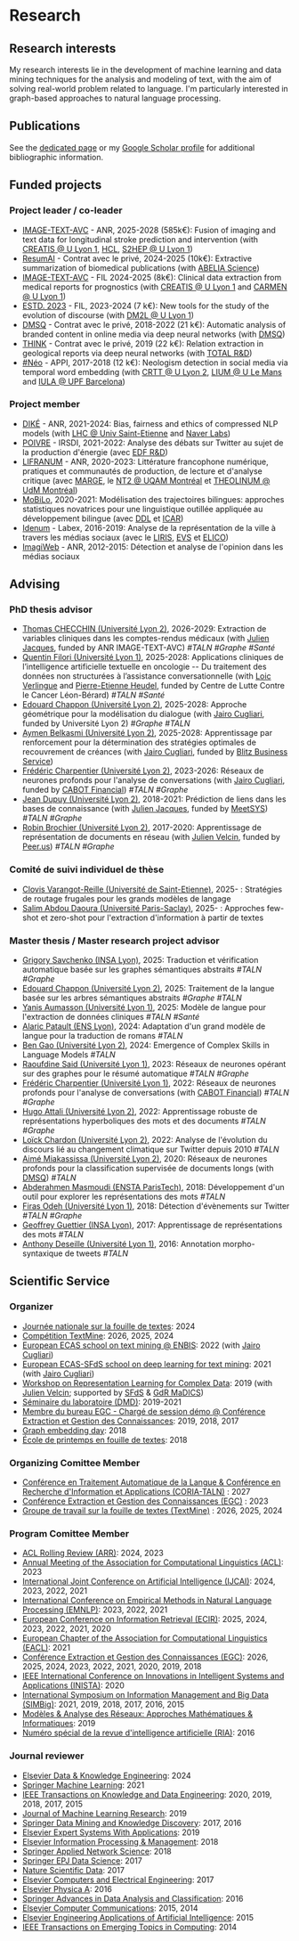 # Research

## Research interests

My research interests lie in the development of machine learning and data mining techniques for the analysis and modeling of text, with the aim of solving real-world problem related to language. I'm particularly interested in graph-based approaches to natural language processing.

## Publications

See the [dedicated page](publications.md) or my [Google Scholar profile](https://scholar.google.com/citations?user=mM_oO18AAAAJ) for additional bibliographic information.

## Funded projects

### Project leader / co-leader

- [IMAGE-TEXT-AVC](#) - ANR, 2025-2028 (585k€): Fusion of imaging and text data for longitudinal stroke prediction and
intervention (with [CREATIS @ U Lyon 1](https://www.creatis.insa-lyon.fr/site7/fr), [HCL](https://www.chu-lyon.fr), [S2HEP @ U Lyon 1](https://carmen.univ-lyon1.fr))
- [ResumAI](#) - Contrat avec le privé, 2024-2025 (10k€): Extractive summarization of biomedical publications (with [ABELIA Science](https://www.abelia-science.fr))
- [IMAGE-TEXT-AVC](#) - FIL 2024-2025 (8k€): Clinical data extraction from medical reports for prognostics (with [CREATIS @ U Lyon 1](https://www.creatis.insa-lyon.fr/site7/fr) and [CARMEN @ U Lyon 1](https://carmen.univ-lyon1.fr))
- [ESTD. 2023](#) - FIL, 2023-2024 (7 k€): New tools for the study of the evolution of discourse (with [DM2L @ U Lyon 1](https://liris.cnrs.fr/equipe/dm2l))
- [DMSQ](#) - Contrat avec le privé, 2018-2022 (21 k€): Automatic analysis of branded content in online media via deep neural networks (with [DMSQ](https://dmsq.io))
- [THINK](#) - Contrat avec le privé, 2019 (22 k€): Relation extraction in geological reports via deep neural networks (with [TOTAL R&D](https://www.total.com))
- [#Néo](#) - APPI, 2017-2018 (12 k€): Neologism detection in social media via temporal word embedding (with [CRTT @ U Lyon 2](https://cerla.univ-lyon2.fr), [LIUM @ U Le Mans](https://lium.univ-lemans.fr) and [IULA @ UPF Barcelona](https://www.upf.edu/web/iula))

### Project member

- [DIKÉ](#) - ANR, 2021-2024: Bias, fairness and ethics of compressed NLP models (with [LHC @ Univ Saint-Etienne](https://laboratoirehubertcurien.univ-st-etienne.fr/en/index.html) and [Naver Labs](https://europe.naverlabs.com))
- [POIVRE](#) - IRSDI, 2021-2022: Analyse des débats sur Twitter au sujet de la production d'énergie (avec [EDF R&D](https://www.edf.fr/groupe-edf/inventer-l-avenir-de-l-energie/r-d-un-savoir-faire-mondial))
- [LIFRANUM](https://marge.univ-lyon3.fr/projet-lifranum) - ANR, 2020-2023: Littérature francophone numérique, pratiques et communautés de production, de lecture et d'analyse critique (avec [MARGE](#), le [NT2 @ UQAM Montréal](#) et [THEOLINUM @ UdM Montréal](#))
- [MoBiLo](#), 2020-2021: Modélisation des trajectoires bilingues: approches statistiques novatrices pour une linguistique outillée appliquée au développement bilingue (avec [DDL](#) et [ICAR](#))
- [Idenum](http://imu.universite-lyon.fr/projet/idenum-identites-numeriques-urbaines/) - Labex, 2016-2019: Analyse de la représentation de la ville à travers les médias sociaux (avec le [LIRIS](#), [EVS](#) et [ELICO](#))
- [ImagiWeb](http://mediamining.univ-lyon2.fr/velcin/imagiweb/) - ANR, 2012-2015: Détection et analyse de l'opinion dans les médias sociaux

## Advising

### PhD thesis advisor

- [Thomas CHECCHIN (Université Lyon 2)](#), 2026-2029: Extraction de variables cliniques dans les comptes-rendus médicaux (with [Julien Jacques](http://eric.univ-lyon2.fr/jjacques/), funded by ANR IMAGE-TEXT-AVC) *#TALN #Graphe #Santé*
- [Quentin Filori (Université Lyon 1)](#), 2025-2028: Applications cliniques de l’intelligence artificielle textuelle en oncologie -- Du traitement des données non structurées à l’assistance conversationnelle (with [Loic Verlingue]() and [Pierre-Etienne Heudel](), funded by Centre de Lutte Contre le Cancer Léon-Bérard) *#TALN #Santé*
- [Edouard Chappon (Université Lyon 2)](#), 2025-2028: Approche géométrique pour la modélisation du dialogue (with [Jairo Cugliari](https://cugliari.github.io/website/), funded by Université Lyon 2) *#Graphe #TALN*
- [Aymen Belkasmi (Université Lyon 2)](#), 2025-2028: Apprentissage par renforcement pour la détermination des stratégies optimales de recouvrement de créances (with [Jairo Cugliari](https://cugliari.github.io/website/), funded by [Blitz Business Service](https://www.blitzbs.com))
- [Frédéric Charpentier (Université Lyon 2)](#), 2023-2026: Réseaux de neurones profonds pour l'analyse de conversations (with [Jairo Cugliari](https://cugliari.github.io/website/), funded by [CABOT Financial](https://www.cabotfinancial.fr)) *#TALN #Graphe*
- [Jean Dupuy (Université Lyon 2)](#), 2018-2021: Prédiction de liens dans les bases de connaissance (with [Julien Jacques](http://eric.univ-lyon2.fr/jjacques/), funded by [MeetSYS](http://meetsys.com/))  *#TALN #Graphe*
- [Robin Brochier (Université Lyon 2)](#), 2017-2020: Apprentissage de représentation de documents en réseau (with [Julien Velcin](http://eric.univ-lyon2.fr/~jvelcin/), funded by [Peer.us](http://peer.us/)) *#TALN #Graphe*

### Comité de suivi individuel de thèse

- [Clovis Varangot-Reille (Université de Saint-Etienne)](#), 2025- : Stratégies de routage frugales pour les grands modèles de langage
- [Salim Abdou Daoura (Université Paris-Saclay)](#), 2025- : Approches few-shot et zero-shot pour l'extraction d'information à partir de textes

### Master thesis / Master research project advisor

- [Grigory Savchenko (INSA Lyon)](#), 2025: Traduction et vérification automatique basée sur les graphes sémantiques abstraits *#TALN #Graphe*
- [Edouard Chappon (Université Lyon 2)](#), 2025: Traitement de la langue basée sur les arbres sémantiques abstraits *#Graphe #TALN*
- [Yanis Aumasson (Université Lyon 1)](#), 2025: Modèle de langue pour l'extraction de données cliniques *#TALN #Santé*
- [Alaric Patault (ENS Lyon)](#), 2024: Adaptation d'un grand modèle de langue pour la traduction de romans *#TALN*
- [Ben Gao (Université Lyon 2)](#), 2024: Emergence of Complex Skills in Language Models *#TALN*
- [Raoufdine Said (Université Lyon 1)](#), 2023: Réseaux de neurones opérant sur des graphes pour le résumé automatique *#TALN #Graphe*
- [Frédéric Charpentier (Université Lyon 1)](#), 2022: Réseaux de neurones profonds pour l'analyse de conversations (with [CABOT Financial](https://www.cabotfinancial.fr)) *#TALN #Graphe*
- [Hugo Attali (Université Lyon 2)](#), 2022: Apprentissage robuste de représentations hyperboliques des mots et des documents *#TALN #Graphe*
- [Loïck Chardon (Université Lyon 2)](#), 2022: Analyse de l'évolution du discours lié au changement climatique sur Twitter depuis 2010 *#TALN*
- [Aimé Miakassissa (Université Lyon 2)](#), 2020: Réseaux de neurones profonds pour la classification supervisée de documents longs (with [DMSQ](https://dmsq.io)) *#TALN*
- [Abderahmen Masmoudi (ENSTA ParisTech)](#), 2018: Développement d'un outil pour explorer les représentations des mots *#TALN*
- [Firas Odeh (Université Lyon 1)](#), 2018: Détection d'évènements sur Twitter *#TALN #Graphe*
- [Geoffrey Guettier (INSA Lyon)](#), 2017: Apprentissage de représentations des mots *#TALN*
- [Anthony Deseille (Université Lyon 1)](#), 2016: Annotation morpho-syntaxique de tweets *#TALN*

## Scientific Service

### Organizer

- [Journée nationale sur la fouille de textes](https://textmine-lyon.sciencesconf.org): 2024
- [Compétition TextMine](https://www.kaggle.com/competitions/defi-textmine-2024): 2026, 2025, 2024
- [European ECAS school on text mining @ ENBIS](https://www.enbis.org/activities/events/current/631_ENBIS_20_Pre_Conference_Event__Joint_ECAS_ENBIS_1_Day_Summer_Course___POSTPONED/): 2022 (with [Jairo Cugliari](http://eric.univ-lyon2.fr/jcugliari/))
- [European ECAS-SFdS school on deep learning for text mining](https://www.sfds.asso.fr/fr/ecas/632-home/): 2021 (with [Jairo Cugliari]())
- [Workshop on Representation Learning for Complex Data](http://mediamining.univ-lyon2.fr/workshop2019/): 2019 (with [Julien Velcin](); supported by [SFdS](#) & [GdR MaDICS](#))
- [Séminaire du laboratoire (DMD)](https://eric.msh-lse.fr/category/seminaires/): 2019-2021
- [Membre du bureau EGC - Chargé de session démo @ Conférence Extraction et Gestion des Connaissances](http://www.egc.asso.fr/category/manifestations/conferences): 2019, 2018, 2017
- [Graph embedding day](http://ged2018.sci-web.net): 2018
- [École de printemps en fouille de textes](https://eric.univ-lyon2.fr/textmining/): 2018

### Organizing Comittee Member

- [Conférence en Traitement Automatique de la Langue & Conférence en Recherche d'Information et Applications (CORIA-TALN)](#) : 2027
- [Conférence Extraction et Gestion des Connaissances (EGC)](https://egc2023.sciencesconf.org) : 2023
- [Groupe de travail sur la fouille de textes (TextMine)](https://textmine.sciencesconf.org) : 2026, 2025, 2024

### Program Comittee Member

- [ACL Rolling Review (ARR)](#): 2024, 2023
- [Annual Meeting of the Association for Computational Linguistics (ACL)](#): 2023
- [International Joint Conference on Artificial Intelligence (IJCAI)](#): 2024, 2023, 2022, 2021
- [International Conference on Empirical Methods in Natural Language Processing (EMNLP)](#): 2023, 2022, 2021
- [European Conference on Information Retrieval (ECIR)](#): 2025, 2024, 2023, 2022, 2021, 2020
- [European Chapter of the Association for Computational Linguistics (EACL)](#): 2021
- [Conférence Extraction et Gestion des Connaissances (EGC)](#): 2026, 2025, 2024, 2023, 2022, 2021, 2020, 2019, 2018
- [IEEE International Conference on Innovations in Intelligent Systems and Applications (INISTA)](#): 2020
- [International Symposium on Information Management and Big Data (SIMBig)](#): 2021, 2019, 2018, 2017, 2016, 2015
- [Modèles & Analyse des Réseaux: Approches Mathématiques & Informatiques](#): 2019
- [Numéro spécial de la revue d'intelligence artificielle (RIA)](#): 2016

### Journal reviewer

- [Elsevier Data & Knowledge Engineering](#): 2024
- [Springer Machine Learning](#): 2021
- [IEEE Transactions on Knowledge and Data Engineering](#): 2020, 2019, 2018, 2017, 2015
- [Journal of Machine Learning Research](#): 2019
- [Springer Data Mining and Knowledge Discovery](#): 2017, 2016
- [Elsevier Expert Systems With Applications](#): 2019
- [Elsevier Information Processing & Management](#): 2018
- [Springer Applied Network Science](#): 2018
- [Springer EPJ Data Science](#): 2017
- [Nature Scientific Data](#): 2017
- [Elsevier Computers and Electrical Engineering](#): 2017
- [Elsevier Physica A](#): 2016
- [Springer Advances in Data Analysis and Classification](#): 2016
- [Elsevier Computer Communications](#): 2015, 2014
- [Elsevier Engineering Applications of Artificial Intelligence](#): 2015 
- [IEEE Transactions on Emerging Topics in Computing](#): 2014

